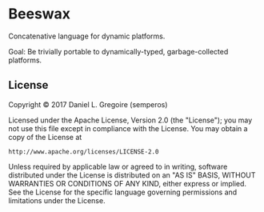 # Beeswax

Concatenative language for dynamic platforms.

Goal: Be trivially portable to dynamically-typed, garbage-collected platforms.

## License

Copyright © 2017 Daniel L. Gregoire (semperos)

Licensed under the Apache License, Version 2.0 (the "License");
you may not use this file except in compliance with the License.
You may obtain a copy of the License at

	http://www.apache.org/licenses/LICENSE-2.0

Unless required by applicable law or agreed to in writing, software
distributed under the License is distributed on an "AS IS" BASIS,
WITHOUT WARRANTIES OR CONDITIONS OF ANY KIND, either express or implied.
See the License for the specific language governing permissions and
limitations under the License.
